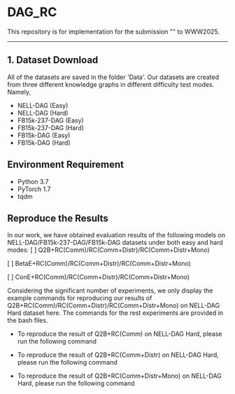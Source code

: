 # DAG_RC
This repository is for implementation for the submission "" to WWW2025. 

------------------------------------

## 1. Dataset Download
All of the datasets are saved in the folder 'Data'. Our datasets are created from three different knowledge graphs in different difficulty test modes. Namely,
- NELL-DAG (Easy) 
- NELL-DAG (Hard)
- FB15k-237-DAG (Easy)
- FB15k-237-DAG (Hard)
- FB15k-DAG (Easy)
- FB15k-DAG (Hard)

## Environment Requirement
- Python 3.7
- PyTorch 1.7
- tqdm

## Reproduce the Results
In our work, we have obtained evaluation results of the following models on NELL-DAG/FB15k-237-DAG/FB15k-DAG datasets under both easy and hard modes:
[ ] Q2B+RC(Comm)/RC(Comm+Distr)/RC(Comm+Distr+Mono)

[ ] BetaE+RC(Comm)/RC(Comm+Distr)/RC(Comm+Distr+Mono)

[ ] ConE+RC(Comm)/RC(Comm+Distr)/RC(Comm+Distr+Mono)

Considering the significant number of experiments, we only display the example commands for reproducing our results of Q2B+RC(Comm)/RC(Comm+Distr)/RC(Comm+Distr+Mono) on NELL-DAG Hard dataset here. The commands for the rest experiments are provided in the bash files.

- To reproduce the result of Q2B+RC(Comm) on NELL-DAG Hard, please run the following command
` `

- To reproduce the result of Q2B+RC(Comm+Distr) on NELL-DAG Hard, please run the following command
` `

- To reproduce the result of Q2B+RC(Comm+Distr+Mono) on NELL-DAG Hard, please run the following command
` `


